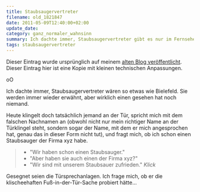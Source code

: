 ```yaml
---
title: Staubsaugervertreter
filename: old_1821847
date: 2011-05-09T12:40:00+02:00
update_date:
category: ganz_normaler_wahnsinn
summary: Ich dachte immer, Staubsaugervertreter gibt es nur im Fernsehen. Falsch gedacht.
tags: staubsaugervertreter
---
```

Dieser Eintrag wurde ursprünglich auf meinem [alten Blog veröffentlicht](https://stu.blogger.de/stories/1821847/). Dieser Eintrag hier ist eine Kopie mit kleinen technischen Anpassungen.

oO

Ich dachte immer, Staubsaugervertreter wären so etwas wie Bielefeld. Sie werden immer wieder erwähnt, aber wirklich einen gesehen hat noch niemand.

Heute klingelt doch tatsächlich jemand an der Tür, spricht mich mit dem falschen Nachnamen an (obwohl nicht nur mein richtiger Name an der Türklingel steht, sondern sogar der Name, mit dem er mich angesprochen hat, genau das in dieser Form nicht tut), und fragt mich, ob ich schon einen Staubsauger der Firma xyz habe.

> - "Wir haben schon einen Staubsauger."
> - "Aber haben sie auch einen der Firma xyz?"
> - "Wir sind mit unserem Staubsauer zufrieden." *Klick*

Gesegnet seien die Türsprechanlagen. Ich frage mich, ob er die klischeehaften Fuß-in-der-Tür-Sache probiert hätte…
